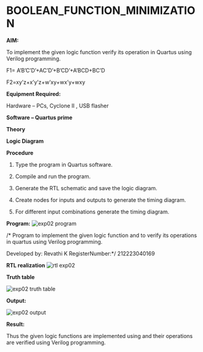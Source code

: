 # BOOLEAN_FUNCTION_MINIMIZATION

**AIM:**

To implement the given logic function verify its operation in Quartus using Verilog programming.

F1= A’B’C’D’+AC’D’+B’CD’+A’BCD+BC’D 

F2=xy’z+x’y’z+w’xy+wx’y+wxy

**Equipment Required:**

Hardware – PCs, Cyclone II , USB flasher

**Software – Quartus prime**

**Theory**

**Logic Diagram**

**Procedure**

1.	Type the program in Quartus software.

2.	Compile and run the program.

3.	Generate the RTL schematic and save the logic diagram.

4.	Create nodes for inputs and outputs to generate the timing diagram.

5.	For different input combinations generate the timing diagram.


**Program:**
![exp02 program](https://github.com/Revathikuppan/BOOLEAN_FUNCTION_MINIMIZATION/assets/144870694/f502656e-e56e-442c-a293-4a3393f8c8b7)

/* Program to implement the given logic function and to verify its operations in quartus using Verilog programming. 

Developed by: Revathi K
RegisterNumber:*/ 212223040169


**RTL realization**
![rtl exp02](https://github.com/Revathikuppan/BOOLEAN_FUNCTION_MINIMIZATION/assets/144870694/b809f382-aa07-43ab-9e56-37aef338d9ba)

**Truth table**

![exp02 truth table](https://github.com/Revathikuppan/BOOLEAN_FUNCTION_MINIMIZATION/assets/144870694/e4de86cc-c515-4084-b7a8-eb7619dee81c)

**Output:**


![exp02 output](https://github.com/Revathikuppan/BOOLEAN_FUNCTION_MINIMIZATION/assets/144870694/690b0cb7-8bd0-4017-8c81-232976673997)



**Result:**

Thus the given logic functions are implemented using and their operations are verified using Verilog programming.

